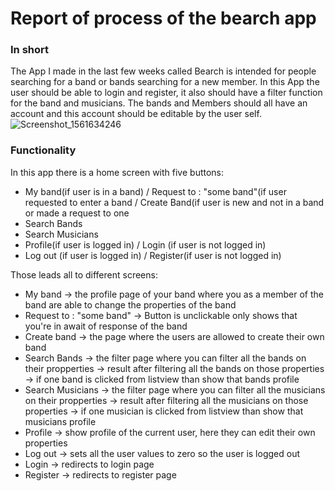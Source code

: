 # Report of process of the bearch app

### In short
The App I made in the last few weeks called Bearch is intended for people searching for a band or bands searching for a new member. In this App the user should be able to login and register, it also should have a filter function for the band and musicians. The bands and Members should all have an account and this account should be editable by the user self.
![Screenshot_1561634246](https://user-images.githubusercontent.com/47153142/60263353-c2372180-98e0-11e9-88af-3cddb170b6d0.png)
### Functionality
In this app there is a home screen with five buttons:
- My band(if user is in a band) / Request to : "some band"(if user requested to enter a band / Create Band(if user is new and not in a band or made a request to one
- Search Bands 
- Search Musicians
- Profile(if user is logged in) / Login (if user is not logged in)
- Log out (if user is logged in) / Register(if user is not logged in)

Those leads all to different screens:

- My band -> the profile page of your band where you as a member of the band are able to change the properties of the band
- Request to : "some band" -> Button is unclickable only shows that you're in await of response of the band
- Create band -> the page where the users are allowed to create their own band
- Search Bands -> the filter page where you can filter all the bands on their propperties -> result after filtering all the bands on those properties -> if one band is clicked from listview than show that bands profile
- Search Musicians -> the filter page where you can filter all the musicians on their propperties -> result after filtering all the musicians on those properties -> if one musician is clicked from listview than show that musicians profile
- Profile -> show profile of the current user, here they can edit their own properties
- Log out -> sets all the user values to zero so the user is logged out
- Login -> redirects to login page
- Register -> redirects to register page
